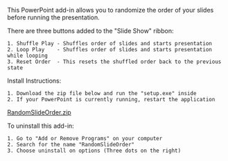 This PowerPoint add-in allows you to randomize the order of your slides before running the presentation.

There are three buttons added to the "Slide Show" ribbon:

    1. Shuffle Play - Shuffles order of slides and starts presentation
    2. Loop Play    - Shuffles order of slides and starts presentation while looping
    3. Reset Order  - This resets the shuffled order back to the previous state
    
Install Instructions:

    1. Download the zip file below and run the "setup.exe" inside
    2. If your PowerPoint is currently running, restart the application

[RandomSlideOrder.zip](https://github.com/windsparCPSC/RandomizeSlideOrder/files/14288784/RandomSlideOrder.zip)

    
To uninstall this add-in:

    1. Go to "Add or Remove Programs" on your computer
    2. Search for the name "RandomSlideOrder"
    3. Choose uninstall on options (Three dots on the right)
